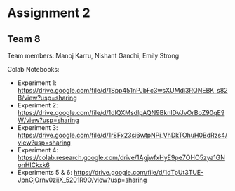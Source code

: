 # Assignment 2 
## Team 8

Team members:  Manoj Karru, Nishant Gandhi, Emily Strong

Colab Notebooks:
* Experiment 1: https://drive.google.com/file/d/1Spp451nPJbFc3wsXUMdi3RQNEBK_s82B/view?usp=sharing 
* Experiment 2: https://drive.google.com/file/d/1dIQXMsdlpAQN9BknlDVJvOrBoZ90qE9W/view?usp=sharing
* Experiment 3: https://drive.google.com/file/d/1r8Fx23si6wtpNPi_VhDkTOhuH0BdRzs4/view?usp=sharing
* Experiment 4: https://colab.research.google.com/drive/1AgjwfxHyE9pe7OHO5zya1GNonHICkxk6 
* Experiments 5 & 6: https://drive.google.com/file/d/1dTpUt3TUE-JpnGjOrnv0zijX_5201R9O/view?usp=sharing

